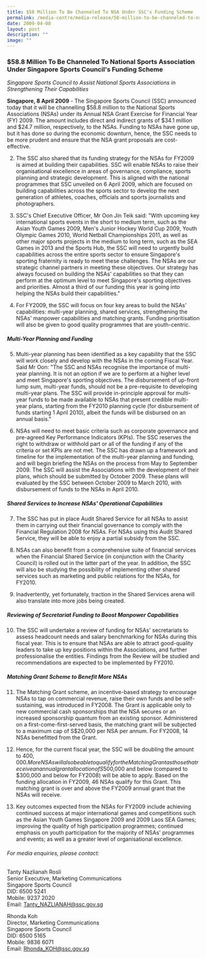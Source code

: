 ```yaml
---
title: $58 Million To Be Channeled To NSA Under SSC's Funding Scheme
permalink: /media-centre/media-release/58-million-to-be-channeled-to-nsa-under-sscs-funding-scheme/
date: 2009-04-08
layout: post
description: ""
image: ""
---
```

### **$58.8 Million To Be Channeled To National Sports Association Under Singapore Sports Council's Funding Scheme**

_Singapore Sports Council to Assist National Sports Associations in Strengthening Their Capabilities_

**Singapore, 8 April 2009** - The Singapore Sports Council (SSC) announced today that it will be channelling $58.8 million to the National Sports Associations (NSAs) under its Annual NSA Grant Exercise for Financial Year (FY) 2009. The amount includes direct and indirect grants of $34.1 million and $24.7 million, respectively, to the NSAs. Funding to NSAs have gone up, but it has done so during the economic downturn, hence, the SSC needs to be more prudent and ensure that the NSA grant proposals are cost-effective.

2. The SSC also shared that its funding strategy for the NSAs for FY2009 is aimed at building their capabilities. SSC will enable NSAs to raise their organisational excellence in areas of governance, compliance, sports planning and strategic development. This is aligned with the national programmes that SSC unveiled on 6 April 2009, which are focused on building capabilities across the sports sector to develop the next generation of athletes, coaches, officials and sports journalists and photographers.

3. SSC's Chief Executive Officer, Mr Oon Jin Teik said: "With upcoming key international sports events in the short to medium term, such as the Asian Youth Games 2009, Men's Junior Hockey World Cup 2009, Youth Olympic Games 2010, World Netball Championships 2011, as well as other major sports projects in the medium to long term, such as the SEA Games in 2013 and the Sports Hub, the SSC will need to urgently build capabilities across the entire sports sector to ensure Singapore's sporting fraternity is ready to meet these challenges. The NSAs are our strategic channel partners in meeting these objectives. Our strategy has always focused on building the NSAs' capabilities so that they can perform at the optimum level to meet Singapore's sporting objectives and priorities. Almost a third of our funding this year is going into helping the NSAs build their capabilities."

4. For FY2009, the SSC will focus on four key areas to build the NSAs' capabilities: multi-year planning, shared services, strengthening the NSAs' manpower capabilities and matching grants. Funding prioritisation will also be given to good quality programmes that are youth-centric.

##### **Multi-Year Planning and Funding**

5. Multi-year planning has been identified as a key capability that the SSC will work closely and develop with the NSAs in the coming Fiscal Year. Said Mr Oon: "The SSC and NSAs recognise the importance of multi-year planning. It is not an option if we are to perform at a higher level and meet Singapore's sporting objectives. The disbursement of up-front lump sum, multi-year funds, should not be a pre-requisite to developing multi-year plans. The SSC will provide in-principle approval for multi-year funds to be made available
to NSAs that present credible multi-year plans, starting from the FY2010 planning cycle (for disbursement of funds starting 1 April 2010), albeit the funds will be disbursed on an annual basis."

6. NSAs will need to meet basic criteria such as corporate governance and pre-agreed Key Performance Indicators (KPIs). The SSC reserves the right to withdraw or withhold part or all of the funding if any of the criteria or set KPIs are not met. The SSC has drawn up a framework and timeline for the implementation of the multi-year planning and funding, and will begin briefing the NSAs on the process from May to September 2009. The SSC will assist the Associations with the development of their plans, which should be submitted by October 2009. These plans will evaluated by the SSC between October 2009 to March 2010, with disbursement of funds to the NSAs in April 2010.

##### **Shared Services to Increase NSAs' Operational Capabilities**

7. The SSC has put in place Audit Shared Service for all NSAs to assist them in carrying out their financial governance to comply with the Financial Regulation 2008 for NSAs. For NSAs using this Audit Shared Service, they will be able to enjoy a partial subsidy from the SSC.

8. NSAs can also benefit from a comprehensive suite of financial services when the Financial Shared Service (in conjunction with the Charity Council) is rolled out in the latter part of the year. In addition, the SSC will also be studying the possibility of implementing other shared services such as marketing and public relations for the NSAs, for FY2010.

9. Inadvertently, yet fortunately, traction in the Shared Services arena will also translate into more jobs being created.

##### **Reviewing of Secretariat Funding to Boost Manpower Capabilities**

10. The SSC will undertake a review of funding for NSAs' secretariats to assess headcount needs and salary benchmarking for NSAs during this fiscal year. This is to ensure that NSAs are able to attract good-quality leaders to take up key positions within the Associations, and further professionalise the entities. Findings from the Review will be studied and recommendations are expected to be implemented by FY2010.

##### **Matching Grant Scheme to Benefit More NSAs**

11. The Matching Grant scheme, an incentive-based strategy to encourage NSAs to tap on commercial revenue, raise their own funds and be self-sustaining, was introduced in FY2008. The Grant is applicable only to new commercial cash sponsorships that the NSA secures or an increased sponsorship quantum from an existing sponsor. Administered on a first-come-first-served basis, the matching grant will be subjected to a maximum cap of S$20,000 per NSA per annum. For FY2008, 14 NSAs benefitted from the Grant.

12. Hence, for the current fiscal year, the SSC will be doubling the amount to $400,000. More NSAs will also be able to qualify for the Matching Grant as those that receive an annual grant allocation of S$500,000 and below (compared to $300,000 and below for FY2008) will be able to apply. Based on the funding allocation in FY2009, 46 NSAs qualify for this Grant. This matching grant is over and above the FY2009 annual grant that the NSAs will receive.

13. Key outcomes expected from the NSAs for FY2009 include achieving continued success at major international games and competitions such as the Asian Youth Games Singapore 2009 and 2009 Laos SEA Games; improving the quality of high participation programmes; continued emphasis on youth participation for the majority of NSAs' programmes and events; as well as a greater level of organisational excellence.

###### For media enquiries, please contact:

Tanty Nazlianah Rosli
<br>
Senior Executive, Marketing Communications
<br>
Singapore Sports Council
<br>
DID: 6500 5241
<br>
Mobile: 9237 2020
<br>
Email: Tanty_NAZLIANAH@ssc.gov.sg

Rhonda Koh
<br>
Director, Marketing Communications
<br>
Singapore Sports Council
<br>
DID: 6500 5165
<br>
Mobile: 9836 6071
<br>
Email: Rhonda_KOH@ssc.gov.sg